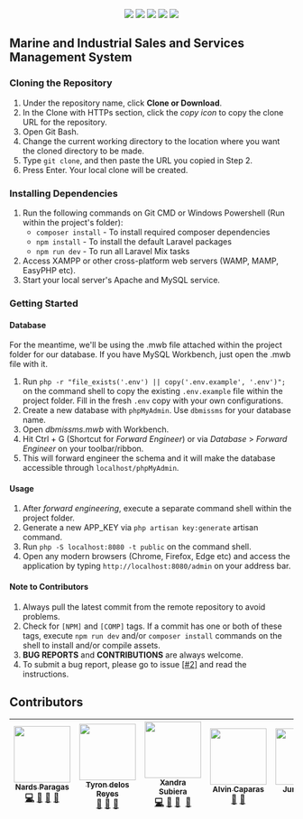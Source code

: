 <p align="center"><img src="https://img.shields.io/badge/phase-capstone-blue.svg"> <img src="https://img.shields.io/badge/estimated--progress-35%25-red.svg"></img> </img> <img src="https://img.shields.io/badge/maintenance-80%25-green.svg"></img> <img src="https://img.shields.io/badge/transactions-10%25-red.svg"></img> <img src="https://img.shields.io/badge/reports-0%25-red.svg"></img></p>

## Marine and Industrial Sales and Services Management System

### Cloning the Repository
1. Under the repository name, click **Clone or Download**.
2. In the Clone with HTTPs section, click the *copy icon* to copy the clone URL for the repository.
3. Open Git Bash.
4. Change the current working directory to the location where you want the cloned directory to be made.
5. Type `git clone`, and then paste the URL you copied in Step 2.
6. Press Enter. Your local clone will be created.

### Installing Dependencies
1. Run the following commands on Git CMD or Windows Powershell (Run within the project's folder):
    - `composer install` - To install required composer dependencies
    - `npm install` - To install the default Laravel packages
    - `npm run dev` - To run all Laravel Mix tasks
2. Access XAMPP or other cross-platform web servers (WAMP, MAMP, EasyPHP etc).
3. Start your local server's Apache and MySQL service.

### Getting Started

#### Database

For the meantime, we'll be using the .mwb file attached within the project folder for our database. If you have MySQL Workbench, just open the .mwb file with it.

1. Run `php -r "file_exists('.env') || copy('.env.example', '.env')";` on the command shell to copy the existing `.env.example` file within the project folder. Fill in the fresh `.env` copy with your own configurations.
2. Create a new database with `phpMyAdmin`. Use `dbmissms` for your database name.
3. Open *dbmissms.mwb* with Workbench.
4. Hit Ctrl + G (Shortcut for *Forward Engineer*) or via *Database* > *Forward Engineer* on your toolbar/ribbon.
5. This will forward engineer the schema and it will make the database accessible through `localhost/phpMyAdmin`.

#### Usage

1. After *forward engineering*, execute a separate command shell within the project folder.
2. Generate a new APP_KEY via `php artisan key:generate` artisan command.
3. Run `php -S localhost:8080 -t public` on the command shell.
4. Open any modern browsers (Chrome, Firefox, Edge etc) and access the application by typing `http://localhost:8080/admin` on your address bar.

#### Note to Contributors

1. Always pull the latest commit from the remote repository to avoid problems.
2. Check for `[NPM]` and `[COMP]` tags. If a commit has one or both of these tags, execute `npm run dev` and/or `composer install` commands on the shell to install and/or compile assets.
3. **BUG REPORTS** and **CONTRIBUTIONS** are always welcome.
4. To submit a bug report, please go to issue [[#2]](https://github.com/user/repo/blob/branch/other_file.md) and read the instructions.

## Contributors

| [<img src="https://avatars0.githubusercontent.com/u/21337635?v=4&s=460" width="100px;"/><br /><sub>Nards Paragas</sub>](https://github.com/nardsqq)<br />[💻](https://github.com/nardsqq/Wagon/commits?author=nardsqq "Code") [🎨](#design-nardsqq "Design") [🐛](https://github.com/nardsqq/Wagon/commits?author=nardsqq "Bug reports") [💬](#question-nardsqq "Answering Questions") | [<img src="https://avatars0.githubusercontent.com/u/27922595?v=3" width="100px;"/><br /><sub>Tyron delos Reyes</sub>](https://github.com/tyrondelosreyes1231)<br />[📖](https://github.com/nardsqq/Wagon/commits?author=tyrondelosreyes1231 "Documentation") [💬](#question-tyrondelosreyes1231 "Answering Questions") [🐛](https://github.com/nardsqq/Wagon/commits?author=tyrondelosreyes1231 "Bug reports") | [<img src="https://avatars3.githubusercontent.com/u/21981591?v=3&s=460" width="100px;"/><br /><sub>Xandra Subiera</sub>](https://github.com/Xandra03)<br />[💻](https://github.com/nardsqq/Wagon/commits?author=Xandra03 "Code") [🎨](#design-Xandra03 "Design") [📖](https://github.com/nardsqq/Wagon/commits?author=Xandra03 "Documentation")  [🐛](https://github.com/nardsqq/Wagon/commits?author=Xandra03 "Bug reports") | [<img src="https://scontent.fmnl3-1.fna.fbcdn.net/v/t1.0-9/13892371_1112048165505142_8867362947989032359_n.jpg?oh=75eaab617784701da7a70912891baff3&oe=5A118D57" width="100px;"/><br /><sub>Alvin Caparas</sub>](https://github.com/alvincaparas005)<br />[📖](https://github.com/nardsqq/Wagon/commits?author=alvincaparas005 "Documentation") [🐛](https://github.com/nardsqq/Wagon/commits?author=alvincaparas005 "Bug reports") | [<img src="https://scontent.fmnl3-1.fna.fbcdn.net/v/t1.0-9/15726514_1643689258990158_5520965767133423382_n.jpg?oh=a408f3a1875cb129acabe3b3e4e4c2d4&oe=5A07D6E2" width="100px;"/><br /><sub>Junelle Lim</sub>](https://github.com/junellelim)<br />[📖](https://github.com/nardsqq/Wagon/commits?author=junellelim "Documentation") [🐛](https://github.com/nardsqq/Wagon/commits?author=junellelim "Bug reports") | [<img src="https://avatars0.githubusercontent.com/u/20976789?v=4&s=400" width="100px;"/><br /><sub>Amiel Golosinda</sub>](https://github.com/vxzry)<br /> [💻](https://github.com/nardsqq/Wagon/commits?author=vxzry "Code") [🐛](https://github.com/nardsqq/Wagon/commits?author=vxzry "Bug reports") [💬](#question-vxzry "Answering Questions") | [<img src="https://avatars1.githubusercontent.com/u/20827792?v=4&s=460" width="100px;"/><br /><sub>W. Moscoso</sub>](https://github.com/wandseu)<br /> [🐛](https://github.com/nardsqq/Wagon/commits?author=wandseu "Bug reports")
| :---: | :---: | :---: | :---: | :---: | :---: | :---: |
